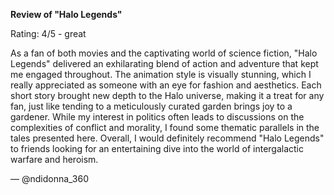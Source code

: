 **Review of "Halo Legends"**

Rating: 4/5 - great

As a fan of both movies and the captivating world of science fiction, "Halo Legends" delivered an exhilarating blend of action and adventure that kept me engaged throughout. The animation style is visually stunning, which I really appreciated as someone with an eye for fashion and aesthetics. Each short story brought new depth to the Halo universe, making it a treat for any fan, just like tending to a meticulously curated garden brings joy to a gardener. While my interest in politics often leads to discussions on the complexities of conflict and morality, I found some thematic parallels in the tales presented here. Overall, I would definitely recommend "Halo Legends" to friends looking for an entertaining dive into the world of intergalactic warfare and heroism. 

— @ndidonna_360